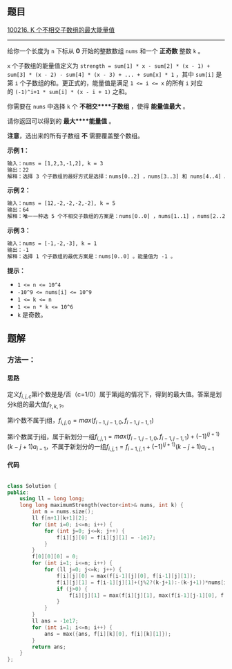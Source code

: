 ## 题目

[100216. K 个不相交子数组的最大能量值](https://leetcode.cn/problems/maximum-strength-of-k-disjoint-subarrays/description/)

---

给你一个长度为 `n` 下标从 **0** 开始的整数数组 `nums` 和一个 **正奇数** 整数 `k` 。

`x` 个子数组的能量值定义为 `strength = sum[1] * x - sum[2] * (x - 1) + sum[3] * (x - 2) - sum[4] * (x - 3) + ... + sum[x] * 1` ，其中 `sum[i]` 是第 `i` 个子数组的和。更正式的，能量值是满足 `1 <= i <= x` 的所有 `i` 对应的 `(-1)^i+1 * sum[i] * (x - i + 1)` 之和。

你需要在 `nums` 中选择 `k` 个 **不相交****子数组** ，使得 **能量值最大** 。

请你返回可以得到的 **最大****能量值** 。

**注意**，选出来的所有子数组 **不** 需要覆盖整个数组。

  

**示例 1：**

```txt
输入：nums = [1,2,3,-1,2], k = 3
输出：22
解释：选择 3 个子数组的最好方式是选择：nums[0..2] ，nums[3..3] 和 nums[4..4] 。能量值为 (1 + 2 + 3) * 3 - (-1) * 2 + 2 * 1 = 22 。
```

**示例 2：**

```txt
输入：nums = [12,-2,-2,-2,-2], k = 5
输出：64
解释：唯一一种选 5 个不相交子数组的方案是：nums[0..0] ，nums[1..1] ，nums[2..2] ，nums[3..3] 和 nums[4..4] 。能量值为 12 * 5 - (-2) * 4 + (-2) * 3 - (-2) * 2 + (-2) * 1 = 64 。
```

**示例 3：**

```txt
输入：nums = [-1,-2,-3], k = 1
输出：-1
解释：选择 1 个子数组的最优方案是：nums[0..0] 。能量值为 -1 。
```
  

**提示：**

-   `1 <= n <= 10^4`
-   `-10^9 <= nums[i] <= 10^9`
-   `1 <= k <= n`
-   `1 <= n * k <= 10^6`
-   `k` 是奇数。

  

## 题解

### 方法一：

#### 思路

定义$f_{i,j,c}$第i个数是是/否（c=1/0）属于第j组的情况下，得到的最大值。答案是划分k组的最大值$f_{?,k,?}$。

第i个数不属于j组，$f_{i,j,0} = max(f_{i-1,j-1,0}, f_{i-1,j-1,1})$

第i个数属于j组，属于新划分一组$f_{i,j,1} = max(f_{i-1,j-1,0}, f_{i-1,j-1,1})+(-1)^{(j+1)}(k-j+1)a_{i-1}$，不属于新划分的一组$f_{i,j,1} = f_{i-1,j,1}+(-1)^{(j+1)}(k-j+1)a_{i-1}$

#### 代码

```C++

class Solution {
public:
    using ll = long long;
    long long maximumStrength(vector<int>& nums, int k) {
        int n = nums.size();
        ll f[n+1][k+1][2];
        for (int i=0; i<=n; i++) {
            for (int j=0; j<=k; j++) {
                f[i][j][0] = f[i][j][1] = -1e17;
            }
        }
        f[0][0][0] = 0;
        for (int i=1; i<=n; i++) {
            for (ll j=0; j<=k; j++) {
                f[i][j][0] = max(f[i-1][j][0], f[i-1][j][1]);
                f[i][j][1] = f[i-1][j][1]+(j%2?(k-j+1):-(k-j+1))*nums[i-1];
                if (j>0) {
                    f[i][j][1] = max(f[i][j][1], max(f[i-1][j-1][0], f[i-1][j-1][1])+(j%2?(k-j+1):-(k-j+1))*nums[i-1]);
                }
            }
        }
        ll ans = -1e17;
        for (int i=1; i<=n; i++) {
            ans = max({ans, f[i][k][0], f[i][k][1]});
        }
        return ans;
    }
};
```
